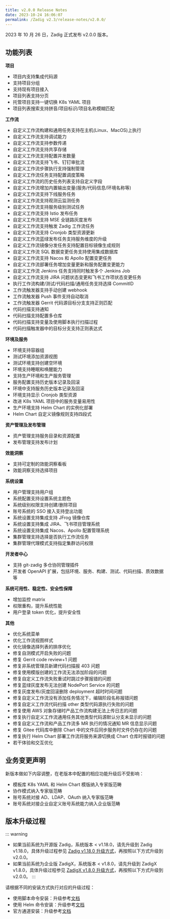 ```yaml
---
title: v2.0.0 Release Notes
date: 2023-10-24 16:06:07
permalink: /Zadig v2.3/release-notes/v2.0.0/
---
```


2023 年 10 月 26 日，Zadig 正式发布 v2.0.0 版本。

## 功能列表
**项目**
- 项目内支持集成代码源
- 支持项目分组
- 支持现有项目接入
- 项目列表支持分页
- 托管项目支持一键切换 K8s YAML 项目
- 项目列表搜索支持拼音/项目标识/项目名称模糊匹配

**工作流**
- 自定义工作流构建和通用任务支持在主机(Linux、MacOS)上执行
- 自定义工作流支持调试能力
- 自定义工作流支持参数传递
- 自定义工作流支持共享存储
- 自定义工作流支持配置并发数量
- 自定义工作流支持飞书、钉钉审批流
- 自定义工作流步骤执行支持强制管理
- 自定义工作流任务支持配置调度策略
- 自定义工作流的历史任务列表支持自定义字段
- 自定义工作流增加内置输出变量(服务/代码信息/环境名称等)
- 自定义工作流支持下线服务任务
- 自定义工作流支持观测云监测任务 
- 自定义工作流支持服务级别测试任务
- 自定义工作流支持 Istio 发布任务
- 自定义工作流支持 MSE 全链路灰度发布
- 自定义工作流支持触发 Zadig 工作流任务
- 自定义工作流支持 Cronjob 类型资源更新
- 自定义工作流蓝绿发布任务支持服务维度的升级
- 自定义工作流镜像分发任务支持配置目标镜像生成规则
- 自定义工作流 SQL 数据变更任务支持使用集成数据库
- 自定义工作流支持 Nacos 和 Apollo 配置变更任务
- 自定义工作流部署任务增加变量更新和服务配置变更能力
- 自定义工作流 Jenkins 任务支持同时触发多个 Jenkins Job
- 自定义工作流支持 JIRA 问题状态变更和飞书工作项状态变更任务
- 执行工作流构建/测试/代码扫描/通用任务支持选择 CommitID 
- 工作流触发器支持手动创建 webhook 
- 工作流触发器 Push 事件支持自动取消
- 工作流触发器 Gerrit 代码源目标分支支持正则匹配
- 代码扫描支持通知
- 代码扫描支持配置多仓库
- 代码扫描支持变量及使用脚本执行扫描过程
- 代码扫描触发器中的目标分支支持正则表达式

**环境及服务**
- 环境支持容器组 
- 测试环境添加资源视图
- 测试环境支持创建空环境
- 环境支持睡眠和唤醒能力
- 支持生产环境和生产服务管理
- 服务配置支持历史版本记录及回滚
- 环境中支持服务历史版本记录及回滚
- 环境支持显示 Cronjob 类型资源
- 改进 K8s YAML 项目中的服务变量易用性
- 生产环境支持 Helm Chart 的实例化部署
- Helm Chart 自定义镜像规则支持四段式 

**资产管理及发布管理**
- 资产管理支持服务目录和资源配置
- 发布管理支持发布计划

**效能洞察**
- 支持可定制的效能洞察看板
- 效能洞察支持选择项目

**系统设置**
- 用户管理支持用户组
- 系统配置支持设置系统主题色
- 系统级别权限支持创建/删除项目
- 账号系统的 SSO 接入支持登出功能
- 系统设置支持集成支持 JFrog 镜像仓库
- 系统设置支持集成 JIRA、飞书项目管理系统
- 系统设置支持集成 Nacos、Apollo 配置管理系统 
- 集群管理支持选择是否执行工作流任务 
- 集群管理代理模式支持指定集群访问权限 

**开发者中心**
- 支持 git-zadig 多仓协同管理插件
- 开发者 OpenAPI 扩展，包括环境、服务、构建、测试、代码扫描、质效数据等

**系统可用性、稳定性、安全性保障**
- 增加监控 matrix
- 权限重构，提升系统性能
- 用户登录 token 优化，提升安全性 

**其他**

- 优化系统菜单
- 优化工作流视图样式
- 优化镜像选择列表的排序优化
- 修复自测模式开启失败的问题
- 修复 Gerrit code review+1 问题
- 修复非系统管理员新建代码扫描报 403 问题
- 修复使用模版创建的工作流无法添加阶段的问题
- 修复自定义工作流失败重试时跳过步骤报错的问题 
- 修复蓝绿灰度发布无法创建 NodePort Service 的问题
- 修复灰度发布/灰度回滚删除 deployment 超时时间问题
- 修复自定义工作流没有添加任务情况下，编辑阶段名称报错问题
- 修复自定义工作流代码扫描 other 类型代码源执行失败的问题
- 修复使用 AWS 对象存储时产品工作流构建无法上传日志的问题
- 修复执行自定义工作流通用任务其他类型代码源默认分支未显示的问题
- 修复自定义工作流和产品工作流多 MR 执行的情况通知 MR 信息显示问题
- 修复 Gitee 代码库中删除 Chart 中的文件后同步服务时文件仍存在的问题
- 修复执行 Helm Chart 部署工作流将服务来源切换成 Chart 仓库时报错的问题 
- 若干体验和交互优化


## 业务变更声明

新版本做如下内容调整，在老版本中配置的相应功能升级后不受影响：
- 模板库 K8s YAML 和 Helm Chart 模版纳入专家版范畴
- 协作模式纳入专家版范畴
- 账号系统对接 AD、LDAP、OAuth 纳入专家版范畴
- 账号系统对接企业自定义账号系统能力纳入企业版范畴


## 版本升级过程
::: warning
- 如果当前系统为开源版 Zadig，系统版本 < v1.18.0，请先升级到 Zadig v1.18.0，具体升级过程参见 [Zadig v1.18.0 升级方式](/Zadig%20v2.2.0/release-notes/v1.18.0/#版本升级过程)，再按照以下方式升级到 v2.0.0。
- 如果当前系统为企业版 ZadigX，系统版本 < v1.8.0，请先升级到 ZadigX v1.8.0，具体升级过程参见 [ZadigX v1.8.0 升级方式](https://docs.koderover.com/zadig/ZadigX%20v1.8.0/stable/install/#%E5%8D%87%E7%BA%A7)，再按照以下方式升级到 v2.0.0。
:::


请根据不同的安装方式执行对应的升级过程：

- 使用脚本命令安装：升级参考[文档](/Zadig%20v2.2.0/install/helm-deploy/#升级)
- 使用 Helm 命令安装：升级参考[文档](/Zadig%20v2.2.0/install/helm-deploy/#升级)
- 官方通道安装：升级参考[文档](/Zadig%20v2.2.0/stable/install/#升级)
